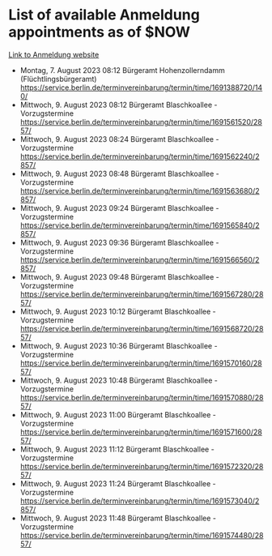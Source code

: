 # List of available Anmeldung appointments as of $NOW
[Link to Anmeldung website](https://service.berlin.de/terminvereinbarung/termin/tag.php?termin=1&anliegen[]=120686&dienstleisterlist=122210,122217,327316,122219,327312,122227,327314,122231,327346,122243,327348,122254,122252,329742,122260,329745,122262,329748,122271,327278,122273,327274,122277,327276,330436,122280,327294,122282,327290,122284,327292,122291,327270,122285,327266,122286,327264,122296,327268,150230,329760,122297,327286,122294,327284,122312,329763,122314,329775,122304,327330,122311,327334,122309,327332,317869,122281,327352,122279,329772,122283,122276,327324,122274,327326,122267,329766,122246,327318,122251,327320,122257,327322,122208,327298,122226,327300&herkunft=http%3A%2F%2Fservice.berlin.de%2Fdienstleistung%2F120686%2F)
- Montag, 7. August 2023 08:12 Bürgeramt Hohenzollerndamm (Flüchtlingsbürgeramt) https://service.berlin.de/terminvereinbarung/termin/time/1691388720/140/
- Mittwoch, 9. August 2023 08:12 Bürgeramt Blaschkoallee - Vorzugstermine https://service.berlin.de/terminvereinbarung/termin/time/1691561520/2857/
- Mittwoch, 9. August 2023 08:24 Bürgeramt Blaschkoallee - Vorzugstermine https://service.berlin.de/terminvereinbarung/termin/time/1691562240/2857/
- Mittwoch, 9. August 2023 08:48 Bürgeramt Blaschkoallee - Vorzugstermine https://service.berlin.de/terminvereinbarung/termin/time/1691563680/2857/
- Mittwoch, 9. August 2023 09:24 Bürgeramt Blaschkoallee - Vorzugstermine https://service.berlin.de/terminvereinbarung/termin/time/1691565840/2857/
- Mittwoch, 9. August 2023 09:36 Bürgeramt Blaschkoallee - Vorzugstermine https://service.berlin.de/terminvereinbarung/termin/time/1691566560/2857/
- Mittwoch, 9. August 2023 09:48 Bürgeramt Blaschkoallee - Vorzugstermine https://service.berlin.de/terminvereinbarung/termin/time/1691567280/2857/
- Mittwoch, 9. August 2023 10:12 Bürgeramt Blaschkoallee - Vorzugstermine https://service.berlin.de/terminvereinbarung/termin/time/1691568720/2857/
- Mittwoch, 9. August 2023 10:36 Bürgeramt Blaschkoallee - Vorzugstermine https://service.berlin.de/terminvereinbarung/termin/time/1691570160/2857/
- Mittwoch, 9. August 2023 10:48 Bürgeramt Blaschkoallee - Vorzugstermine https://service.berlin.de/terminvereinbarung/termin/time/1691570880/2857/
- Mittwoch, 9. August 2023 11:00 Bürgeramt Blaschkoallee - Vorzugstermine https://service.berlin.de/terminvereinbarung/termin/time/1691571600/2857/
- Mittwoch, 9. August 2023 11:12 Bürgeramt Blaschkoallee - Vorzugstermine https://service.berlin.de/terminvereinbarung/termin/time/1691572320/2857/
- Mittwoch, 9. August 2023 11:24 Bürgeramt Blaschkoallee - Vorzugstermine https://service.berlin.de/terminvereinbarung/termin/time/1691573040/2857/
- Mittwoch, 9. August 2023 11:48 Bürgeramt Blaschkoallee - Vorzugstermine https://service.berlin.de/terminvereinbarung/termin/time/1691574480/2857/
